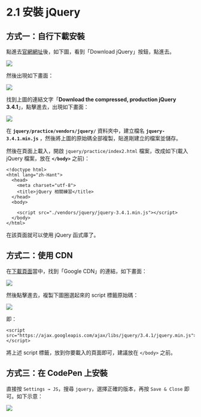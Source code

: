 # 2.1 安裝 jQuery

## 方式一：自行下載安裝

點進去[官網網址](https://jquery.com/)後，如下圖，看到「Download jQuery」按鈕，點進去。

![](<../.gitbook/assets/jquery\_download (1).png>)

然後出現如下畫面：

![](../.gitbook/assets/jquery\_download\_link.png)

找到上圖的連結文字「**Download the compressed, production jQuery 3.4.1**」，點擊進去，出現如下畫面：

![](../.gitbook/assets/jquery\_sourcecode.png)



在 **`jquery/practice/vendors/jquery/`** 資料夾中，建立檔名 **`jquery-3.4.1.min.js`** ，然後將上圖的原始碼全部複製，貼進剛建立的檔案並儲存。

然後在頁面上載入，開啟 `jquery/practice/index2.html` 檔案，改成如下(載入 jQuery 檔案，放在 **`</body>`** 之前)：

```markup
<!doctype html>
<html lang="zh-Hant">
  <head>
    <meta charset="utf-8">
    <title>jQuery 相關練習</title>
  </head>
  <body>
    
    <script src="./vendors/jquery/jquery-3.4.1.min.js"></script>
  </body>
</html>
```

在該頁面就可以使用 jQuery 函式庫了。



## 方式二：使用 CDN

在[下載頁面](https://jquery.com/download/)當中，找到「Google CDN」的連結，如下畫面：

![](../.gitbook/assets/jquery\_google\_cdn.png)

然後點擊進去，複製下圖圈選起來的 script 標籤原始碼：

![](../.gitbook/assets/jquery\_google\_cdn\_3.png)

即：

```markup
<script src="https://ajax.googleapis.com/ajax/libs/jquery/3.4.1/jquery.min.js"></script>
```

將上述 script 標籤，放到你要載入的頁面即可，建議放在 `</body>` 之前。



## 方式三：在 CodePen 上安裝

直接按 `Settings → JS`，搜尋 `jquery`，選擇正確的版本，再按 `Save & Close` 即可。如下示意：

![](../.gitbook/assets/jquery\_cdn\_save.png)





